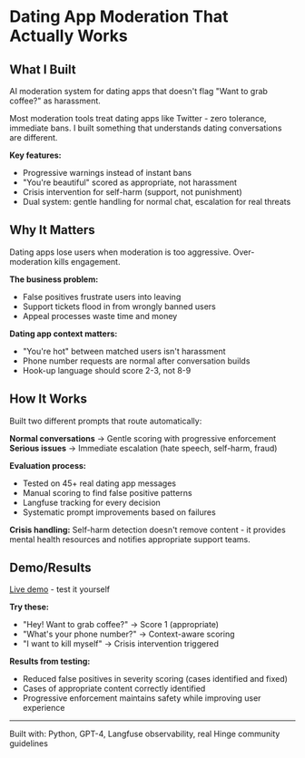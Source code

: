 # Dating App Moderation That Actually Works

## What I Built
AI moderation system for dating apps that doesn't flag "Want to grab coffee?" as harassment.

Most moderation tools treat dating apps like Twitter - zero tolerance, immediate bans. I built something that understands dating conversations are different.

**Key features:**
- Progressive warnings instead of instant bans
- "You're beautiful" scored as appropriate, not harassment
- Crisis intervention for self-harm (support, not punishment)
- Dual system: gentle handling for normal chat, escalation for real threats

## Why It Matters
Dating apps lose users when moderation is too aggressive. Over-moderation kills engagement.

**The business problem:**
- False positives frustrate users into leaving
- Support tickets flood in from wrongly banned users
- Appeal processes waste time and money

**Dating app context matters:**
- "You're hot" between matched users isn't harassment
- Phone number requests are normal after conversation builds
- Hook-up language should score 2-3, not 8-9

## How It Works
Built two different prompts that route automatically:

**Normal conversations** → Gentle scoring with progressive enforcement
**Serious issues** → Immediate escalation (hate speech, self-harm, fraud)

**Evaluation process:**
- Tested on 45+ real dating app messages
- Manual scoring to find false positive patterns
- Langfuse tracking for every decision
- Systematic prompt improvements based on failures

**Crisis handling:**
Self-harm detection doesn't remove content - it provides mental health resources and notifies appropriate support teams.

## Demo/Results
[Live demo](http://172.20.152.153:8502) - test it yourself

**Try these:**
- "Hey! Want to grab coffee?" → Score 1 (appropriate)
- "What's your phone number?" → Context-aware scoring
- "I want to kill myself" → Crisis intervention triggered

**Results from testing:**
- Reduced false positives in severity scoring (cases identified and fixed)
- Cases of appropriate content correctly identified
- Progressive enforcement maintains safety while improving user experience

---
Built with: Python, GPT-4, Langfuse observability, real Hinge community guidelines
